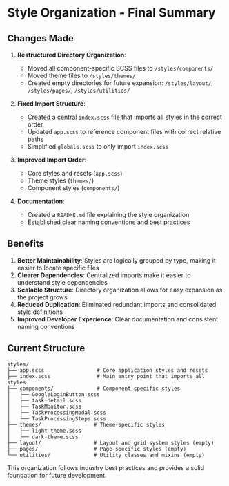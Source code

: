 # Style Organization - Final Summary

## Changes Made

1. **Restructured Directory Organization**:
   - Moved all component-specific SCSS files to `/styles/components/`
   - Moved theme files to `/styles/themes/`
   - Created empty directories for future expansion: `/styles/layout/`, `/styles/pages/`, `/styles/utilities/`

2. **Fixed Import Structure**:
   - Created a central `index.scss` file that imports all styles in the correct order
   - Updated `app.scss` to reference component files with correct relative paths
   - Simplified `globals.scss` to only import `index.scss`

3. **Improved Import Order**:
   - Core styles and resets (`app.scss`)
   - Theme styles (`themes/`)
   - Component styles (`components/`)

4. **Documentation**:
   - Created a `README.md` file explaining the style organization
   - Established clear naming conventions and best practices

## Benefits

1. **Better Maintainability**: Styles are logically grouped by type, making it easier to locate specific files
2. **Clearer Dependencies**: Centralized imports make it easier to understand style dependencies
3. **Scalable Structure**: Directory organization allows for easy expansion as the project grows
4. **Reduced Duplication**: Eliminated redundant imports and consolidated style definitions
5. **Improved Developer Experience**: Clear documentation and consistent naming conventions

## Current Structure

```
styles/
├── app.scss                 # Core application styles and resets
├── index.scss               # Main entry point that imports all styles
├── components/              # Component-specific styles
│   ├── GoogleLoginButton.scss
│   ├── task-detail.scss
│   ├── TaskMonitor.scss
│   ├── TaskProcessingModal.scss
│   └── TaskProcessingSteps.scss
├── themes/                 # Theme-specific styles
│   ├── light-theme.scss
│   └── dark-theme.scss
├── layout/                 # Layout and grid system styles (empty)
├── pages/                  # Page-specific styles (empty)
└── utilities/              # Utility classes and mixins (empty)
```

This organization follows industry best practices and provides a solid foundation for future development.